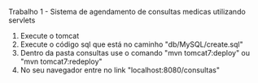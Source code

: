 Trabalho 1 - Sistema de agendamento de consultas medicas utilizando servlets

1. Execute o tomcat
2. Execute o código sql que está no caminho "db/MySQL/create.sql"
3. Dentro da pasta consultas use o comando "mvn tomcat7:deploy" ou "mvn tomcat7:redeploy"
4. No seu navegador entre no link "localhost:8080/consultas"
